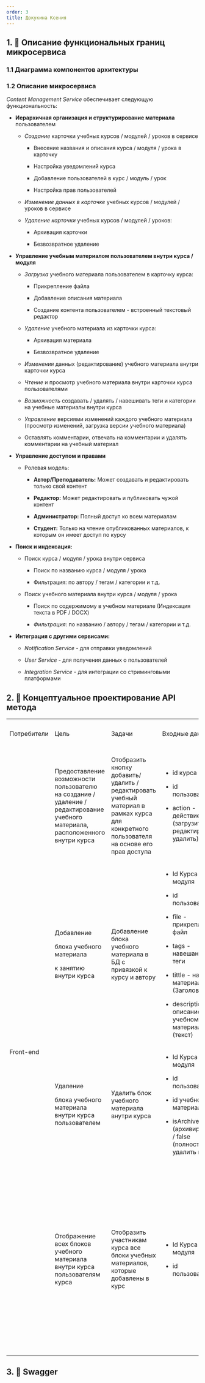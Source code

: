 ```yaml
---
order: 3
title: Докукина Ксения
---
```


## 1\. 📖 Описание функциональных границ микросервиса

### 1\.1 Диаграмма компонентов архитектуры

<drawio path="./arkhitekturnoe-kata.svg" width="211px" height="101px"/>

### 1\.2 Описание микросервиса

*Content Management Service* обеспечивает следующую функциональность:

-  **Иерархичная организация и структурирование материала** пользователем

   -  *Создание* карточки учебных курсов / модулей / уроков в сервисе

      -  Внесение названия и описания курса / модуля / урока в карточку

      -  Настройка уведомлений курса

      -  Добавление пользователей в курс / модуль / урок

      -  Настройка прав пользователей

   -  *Изменение данных в карточке* учебных курсов / модулей / уроков в сервисе

   -  *Удаление карточки* учебных курсов / модулей / уроков:

      -  Архивация карточки

      -  Безвозвратное удаление

-  **Управление учебным материалом пользователем внутри курса / модуля**

   -  *Загрузка* учебного материала пользователем в карточку курса:

      -  Прикрепление файла

      -  Добавление описания материала

      -  Создание контента пользователем - встроенный текстовый редактор

   -  *Удаление* учебного материала из карточки курса:

      -  Архивация материала

      -  Безвозвратное удаление

   -  *Изменения* данных (редактирование) учебного материала внутри карточки курса

   -  *Чтение* и просмотр учебного материала внутри карточки курса пользователями

   -  *Возможность* создавать / удалять / навешивать теги и категории на учебные материалы внутри курса

   -  *Управление* версиями изменений каждого учебного материала (просмотр изменений, загрузка версии учебного материала)

   -  Оставлять комментарии, отвечать на комментарии и удалять комментарии на учебный материал

-  **Управление доступом и правами**

   -  Ролевая модель:

      -  **Автор/Преподаватель:** Может создавать и редактировать только свой контент

      -  **Редактор:** Может редактировать и публиковать чужой контент

      -  **Администратор:** Полный доступ ко всем материалам

      -  **Студент:** Только на чтение опубликованных материалов, к которым он имеет доступ по курсу

-  **Поиск и индексация:**

   -  Поиск курса / модуля / урока внутри сервиса

      -  Поиск по названию курса / модуля / урока

      -  Фильтрация: по автору / тегам / категории и т.д.

   -  Поиск учебного материала внутри курса / модуля / урока

      -  Поиск по содержимому в учебном материале (Индексация текста в PDF / DOCX)

      -  *Фильтрация*: по названию / автору / тегам / категории и т.д.

-  **Интеграция с другими сервисами:**

   -  *Notification Service* - для отправки уведомлений

   -  *User Service* - для получения данных о пользователей

   -  *Integration Service* - для интеграции со стриминговыми платформами

## 2\. 🧩 Концептуальное проектирование API метода

<table header="row">
<colgroup><col width="156"/><col width="156"/><col width="156"/><col width="192"/><col width="239"/></colgroup>
<tr>
<td>

Потребители

</td>
<td>

Цель

</td>
<td>

Задачи

</td>
<td>

Входные данные

</td>
<td>

Выходные данные

</td>
</tr>
<tr>
<td rowspan="4">

Front-end

</td>
<td>

Предоставление возможности пользователю  на создание / удаление / редактирование учебного материала, расположенного внутри курса

</td>
<td>

Отобразить кнопку добавить/ удалить / редактировать учебный материал в рамках курса для конкретного пользователя на основе его прав доступа

</td>
<td>

-  id курса

-  id пользователя

-  action - действие (загрузить/ редактировать/ удалить)

</td>
<td>

Статус: отображать / не отображать кнопку в зависимости от выбранного действия для конкретного пользователя

</td>
</tr>
<tr>
<td>

Добавление

блока учебного материала

к занятию внутри курса

</td>
<td>

Добавление блока учебного материала в БД с привязкой к курсу и автору

</td>
<td>

-  Id Курса / модуля

-  id пользователя

-  file - прикрепленный файл

-  tags - навешанные теги

-  tittle - название материала (Заголовок)

-  description - описание к учебному материалу (текст)

</td>
<td>

Статус: ответ о добавление блока учебного материала в курс (успешно / ошибка)

</td>
</tr>
<tr>
<td>

Удаление

блока учебного материала внутри курса пользователем

</td>
<td>

Удалить блок учебного материала внутри курса

</td>
<td>

-  Id Курса / модуля

-  id пользователя

-  id учебного материала

-  isArchive: true (архивировать) / false (полностью удалить из БД)

</td>
<td>

Статус: ответ об удалении учебного материала из курса (успешно / ошибка)

</td>
</tr>
<tr>
<td>

Отображение всех блоков учебного материала внутри курса пользователям курса

</td>
<td>

Отобразить участникам курса все блоки учебных материалов, которые добавлены в курс

</td>
<td>

-  Id Курса / модуля

-  id пользователя

</td>
<td>

Lists - список единиц учебного материала:

-  file - файл учебного материала

-  title - название учебного материала (заголовок)

-  tags - тэги, навешанные на учебный материал

-  description - описание к учебному материалу

</td>
</tr>
</table>

## 3\. 🤝 Swagger

<openapi src="./_index-2-3.yaml" flag="true"/>

### 